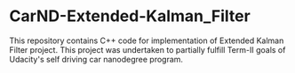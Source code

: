 # CarND-Extended-Kalman_Filter
This repository contains C++ code for implementation of Extended Kalman Filter project. This project was undertaken to partially fulfill Term-II goals of Udacity's self driving car nanodegree program.
